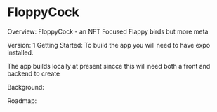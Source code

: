 # FloppyCock
Overview:
FloppyCock - an NFT Focused Flappy birds but more meta

Version: 1
Getting Started:
To build the app you will need to have expo installed.

The app builds locally at present sincce this will need both a front and backend to create 

Background:

Roadmap:

